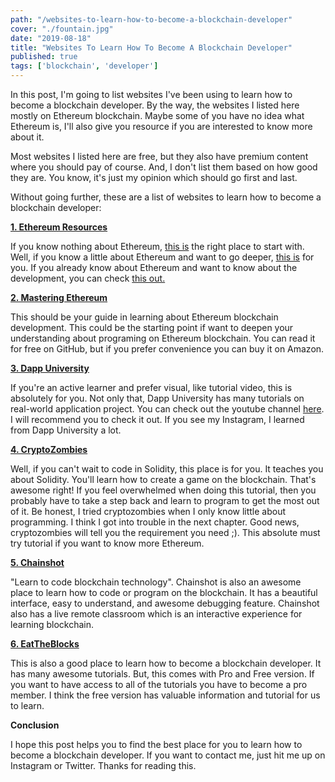 ```yaml
---
path: "/websites-to-learn-how-to-become-a-blockchain-developer"
cover: "./fountain.jpg"
date: "2019-08-18"
title: "Websites To Learn How To Become A Blockchain Developer"
published: true
tags: ['blockchain', 'developer']
---
```


In this post, I'm going to list websites I've been using to learn how to become a blockchain developer. By the way, the websites I listed here mostly on Ethereum blockchain. Maybe some of you have no idea what Ethereum is, I'll also give you resource if you are interested to know more about it.

Most websites I listed here are free, but they also have premium content where you should pay of course. And, I don't list them based on how good they are. You know, it's just my opinion which should go first and last.

Without going further, these are a list of websites to learn how to become a blockchain developer:

[**1. Ethereum Resources**](http://ethereum.org/developers/)

If you know nothing about Ethereum, [this is](http://ethereum.org/developers/) the right place to start with. Well, if you know a little about Ethereum and want to go deeper, [this is](http://ethereum.org/learn/) for you. If you already know about Ethereum and want to know about the development, you can check [this out.](http://ethereum.org/developers/)

[**2. Mastering Ethereum**](https://github.com/ethereumbook/ethereumbook)

This should be your guide in learning about Ethereum blockchain development. This could be the starting point if want to deepen your understanding about programing on Ethereum blockchain. You can read it for free on GitHub, but if you prefer convenience you can buy it on Amazon.

[**3. Dapp University**](https://www.dappuniversity.com/)

If you're an active learner and prefer visual, like tutorial video, this is absolutely for you. Not only that, Dapp University has many tutorials on real-world application project. You can check out the youtube channel [here](https://www.youtube.com/channel/UCY0xL8V6NzzFcwzHCgB8orQ). I will recommend you to check it out. If you see my Instagram, I learned from Dapp University a lot.

[**4. CryptoZombies**](https://cryptozombies.io/en/course)

Well, if you can't wait to code in Solidity, this place is for you. It teaches you about Solidity. You'll learn how to create a game on the blockchain. That's awesome right! If you feel overwhelmed when doing this tutorial, then you probably have to take a step back and learn to program to get the most out of it. Be honest, I tried cryptozombies when I only know little about programming. I think I got into trouble in the next chapter. Good news, cryptozombies will tell you the requirement you need ;). This absolute must try tutorial if you want to know more Ethereum.

[**5. Chainshot**](https://www.chainshot.com/)

"Learn to code blockchain technology". Chainshot is also an awesome place to learn how to code or program on the blockchain. It has a beautiful interface, easy to understand, and awesome debugging feature. Chainshot also has a live remote classroom which is an interactive experience for learning blockchain.

[**6. EatTheBlocks**](https://eattheblocks.com/)

This is also a good place to learn how to become a blockchain developer. It has many awesome tutorials. But, this comes with Pro and Free version. If you want to have access to all of the tutorials you have to become a pro member. I think the free version has valuable information and tutorial for us to learn.

**Conclusion**

I hope this post helps you to find the best place for you to learn how to become a blockchain developer. If you want to contact me, just hit me up on Instagram or Twitter. Thanks for reading this.
